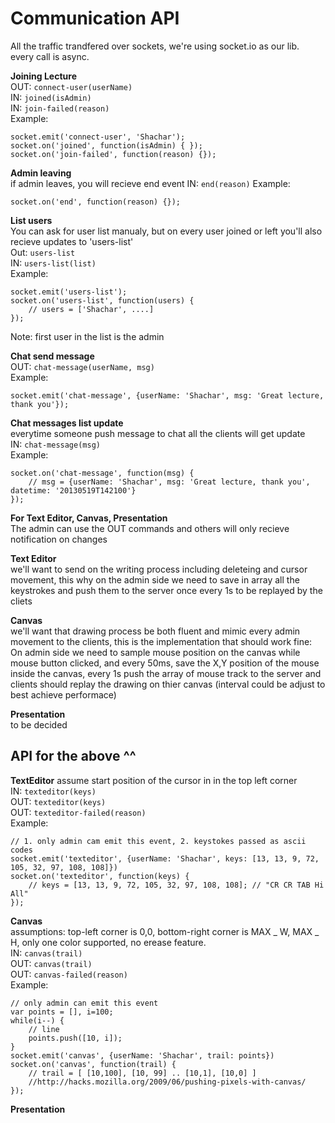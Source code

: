 Communication API
=================

All the traffic trandfered over sockets, we're using socket.io as our lib.  
every call is async.  

**Joining Lecture**  
OUT: `connect-user(userName)`  
IN: `joined(isAdmin)`  
IN: `join-failed(reason)`  
Example:  

	socket.emit('connect-user', 'Shachar');
	socket.on('joined', function(isAdmin) {	});
	socket.on('join-failed', function(reason) {});

**Admin leaving**  
if admin leaves, you will recieve end event
IN: `end(reason)` 
Example:

	socket.on('end', function(reason) {});

**List users**  
You can ask for user list manualy, but on every user joined or left you'll also recieve updates to 'users-list'  
Out: `users-list`  
IN: `users-list(list)`  
Example:

	socket.emit('users-list');
	socket.on('users-list', function(users) {
		// users = ['Shachar', ....]
	});
Note: first user in the list is the admin  


**Chat send message**  
OUT: `chat-message(userName, msg)`  
Example:  

	socket.emit('chat-message', {userName: 'Shachar', msg: 'Great lecture, thank you'}); 


**Chat messages list update**  
everytime someone push message to chat all the clients will get update  
IN: `chat-message(msg)`  
Example:  

	socket.on('chat-message', function(msg) {
		// msg = {userName: 'Shachar', msg: 'Great lecture, thank you', datetime: '20130519T142100'}
	});


**For Text Editor, Canvas, Presentation**  
The admin can use the OUT commands and others will only recieve notification on changes  

**Text Editor**  
we'll want to send on the writing process including deleteing and cursor movement, this why on the admin side we need to
save in array all the keystrokes and push them to the server once every 1s to be replayed by the cliets  

**Canvas**  
we'll want that drawing process be both fluent and mimic every admin movement to the clients, this is the implementation that should work fine: On admin side we need to sample mouse position on the canvas while mouse button clicked, and every 50ms, save the X,Y position of the mouse inside the canvas, every 1s push the array of mouse track to the server and clients should replay the drawing on thier canvas (interval could be adjust to best achieve performace)  

**Presentation**  
to be decided  

## API for the above ^^  

**TextEditor**
assume start position of the cursor in in the top left corner  
IN: `texteditor(keys)`  
OUT: `texteditor(keys)`  
OUT: `texteditor-failed(reason)`  
Example:
	
	// 1. only admin cam emit this event, 2. keystokes passed as ascii codes
	socket.emit('texteditor', {userName: 'Shachar', keys: [13, 13, 9, 72, 105, 32, 97, 108, 108]})
	socket.on('texteditor', function(keys) {
		// keys = [13, 13, 9, 72, 105, 32, 97, 108, 108]; // "CR CR TAB Hi All"
	});

**Canvas**  
assumptions: top-left corner is 0,0, bottom-right corner is MAX _ W, MAX _ H, only one color supported, no erease feature.  
IN: `canvas(trail)`  
OUT: `canvas(trail)`  
OUT: `canvas-failed(reason)`  
Example:

	// only admin can emit this event
	var points = [], i=100;
	while(i--) {
		// line
		points.push([10, i]);
	}
	socket.emit('canvas', {userName: 'Shachar', trail: points})
	socket.on('canvas', function(trail) {
		// trail = [ [10,100], [10, 99] .. [10,1], [10,0] ]
		//http://hacks.mozilla.org/2009/06/pushing-pixels-with-canvas/
	});


**Presentation**  
